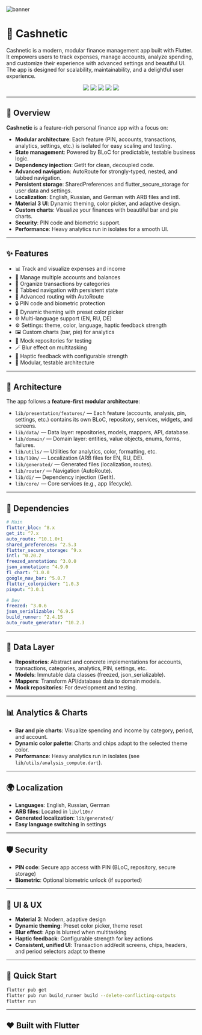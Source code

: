 ![banner](https://github.com/user-attachments/assets/20316412-aeff-4918-a465-e49f65368b6e)

# 💸 Cashnetic

Cashnetic is a modern, modular finance management app built with Flutter. It empowers users to track expenses, manage accounts, analyze spending, and customize their experience with advanced settings and beautiful UI. The app is designed for scalability, maintainability, and a delightful user experience.

<p align="center">
  <img src="https://img.shields.io/badge/Flutter-%5E3.22.2-blue" />
  <img src="https://img.shields.io/badge/Dart-%5E3.8.1-blue" />
  <img src="https://img.shields.io/badge/auto_route-%5E10.1.0%2B1-green" />
  <img src="https://img.shields.io/badge/Material%203-Ready-%2300BFAE" />
  <img src="https://img.shields.io/badge/Localization-EN%7CRU%7CDE-%234CAF50" />
</p>

---

## 🚀 Overview

**Cashnetic** is a feature-rich personal finance app with a focus on:

- **Modular architecture**: Each feature (PIN, accounts, transactions, analytics, settings, etc.) is isolated for easy scaling and testing.
- **State management**: Powered by BLoC for predictable, testable business logic.
- **Dependency injection**: GetIt for clean, decoupled code.
- **Advanced navigation**: AutoRoute for strongly-typed, nested, and tabbed navigation.
- **Persistent storage**: SharedPreferences and flutter_secure_storage for user data and settings.
- **Localization**: English, Russian, and German with ARB files and intl.
- **Material 3 UI**: Dynamic theming, color picker, and adaptive design.
- **Custom charts**: Visualize your finances with beautiful bar and pie charts.
- **Security**: PIN code and biometric support.
- **Performance**: Heavy analytics run in isolates for a smooth UI.

---

## ✨ Features

- 📊 Track and visualize expenses and income
- 🏦 Manage multiple accounts and balances
- 📂 Organize transactions by categories
- 🔄 Tabbed navigation with persistent state
- 🧭 Advanced routing with AutoRoute
- 🔒 PIN code and biometric protection
- 🎨 Dynamic theming with preset color picker
- 🌐 Multi-language support (EN, RU, DE)
- ⚙️ Settings: theme, color, language, haptic feedback strength
- 🖼️ Custom charts (bar, pie) for analytics
- 🧪 Mock repositories for testing
- 🪄 Blur effect on multitasking
- 🤏 Haptic feedback with configurable strength
- 🧩 Modular, testable architecture

---

## 🧱 Architecture

The app follows a **feature-first modular architecture**:

- `lib/presentation/features/` — Each feature (accounts, analysis, pin, settings, etc.) contains its own BLoC, repository, services, widgets, and screens.
- `lib/data/` — Data layer: repositories, models, mappers, API, database.
- `lib/domain/` — Domain layer: entities, value objects, enums, forms, failures.
- `lib/utils/` — Utilities for analytics, color, formatting, etc.
- `lib/l10n/` — Localization (ARB files for EN, RU, DE).
- `lib/generated/` — Generated files (localization, routes).
- `lib/router/` — Navigation (AutoRoute).
- `lib/di/` — Dependency injection (GetIt).
- `lib/core/` — Core services (e.g., app lifecycle).

---

## 🔧 Dependencies

```yaml
# Main
flutter_bloc: ^8.x
get_it: ^7.x
auto_route: ^10.1.0+1
shared_preferences: ^2.5.3
flutter_secure_storage: ^9.x
intl: ^0.20.2
freezed_annotation: ^3.0.0
json_annotation: ^4.9.0
fl_chart: ^1.0.0
google_nav_bar: ^5.0.7
flutter_colorpicker: ^1.0.3
pinput: ^3.0.1

# Dev
freezed: ^3.0.6
json_serializable: ^6.9.5
build_runner: ^2.4.15
auto_route_generator: ^10.2.3
```

---

## 📂 Data Layer

- **Repositories**: Abstract and concrete implementations for accounts, transactions, categories, analytics, PIN, settings, etc.
- **Models**: Immutable data classes (freezed, json_serializable).
- **Mappers**: Transform API/database data to domain models.
- **Mock repositories**: For development and testing.

---

## 📊 Analytics & Charts

- **Bar and pie charts**: Visualize spending and income by category, period, and account.
- **Dynamic color palette**: Charts and chips adapt to the selected theme color.
- **Performance**: Heavy analytics run in isolates (see `lib/utils/analysis_compute.dart`).

---

## 🌍 Localization

- **Languages**: English, Russian, German
- **ARB files**: Located in `lib/l10n/`
- **Generated localization**: `lib/generated/`
- **Easy language switching** in settings

---

## 🛡️ Security

- **PIN code**: Secure app access with PIN (BLoC, repository, secure storage)
- **Biometric**: Optional biometric unlock (if supported)

---

## 🎨 UI & UX

- **Material 3**: Modern, adaptive design
- **Dynamic theming**: Preset color picker, theme reset
- **Blur effect**: App is blurred when multitasking
- **Haptic feedback**: Configurable strength for key actions
- **Consistent, unified UI**: Transaction add/edit screens, chips, headers, and period selectors adapt to theme

---

## 🚦 Quick Start

```sh
flutter pub get
flutter pub run build_runner build --delete-conflicting-outputs
flutter run
```

---

## ❤️ Built with Flutter
